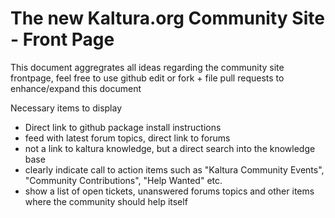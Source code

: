 # The new Kaltura.org Community Site - Front Page

This document aggregrates all ideas regarding the community site frontpage, feel free to use github edit or fork + file pull requests to enhance/expand this document

Necessary items to display
- Direct link to github package install instructions
- feed with latest forum topics, direct link to forums
- not a link to kaltura knowledge, but a direct search into the knowledge base
- clearly indicate call to action items such as "Kaltura Community Events", "Community Contributions", "Help Wanted" etc.
- show a list of open tickets, unanswered forums topics and other items where the community should help itself
